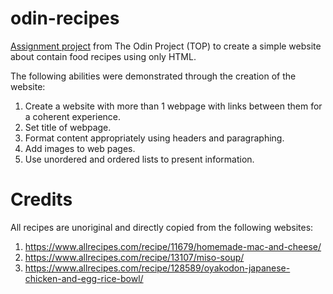 # odin-recipes

[Assignment project](https://www.theodinproject.com/lessons/foundations-recipes) from The Odin Project (TOP) to create a simple website about contain food recipes using only HTML.

The following abilities were demonstrated through the creation of the website:

1. Create a website with more than 1 webpage with links between them for a coherent experience.
2. Set title of webpage.
3. Format content appropriately using headers and paragraphing.
4. Add images to web pages.
5. Use unordered and ordered lists to present information.

# Credits

All recipes are unoriginal and directly copied from the following websites:

1. https://www.allrecipes.com/recipe/11679/homemade-mac-and-cheese/
2. https://www.allrecipes.com/recipe/13107/miso-soup/
3. https://www.allrecipes.com/recipe/128589/oyakodon-japanese-chicken-and-egg-rice-bowl/
